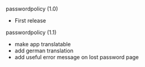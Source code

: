 passwordpolicy (1.0)
- First release

passwordpolicy (1.1)
- make app translatable 
- add german translation
- add useful error message on lost password page
